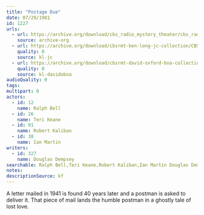 ```yaml
---
title: "Postage Due"
date: 07/29/1981
id: 1227
urls: 
  - url: https://archive.org/download/cbs_radio_mystery_theater/cbs_radio_mystery_theater-1201-1250.zip/cbs_radio_mystery_theater-1201-1250%2Fcbsrmt_1227_postage_due.mp3
    source: archive-org
  - url: https://archive.org/download/cbsrmt-ken-long-jc-collection/CBSRMT - 810729 1227 Postage Due vbr na_jc.mp3
    quality: 0
    source: kl-jc
  - url: https://archive.org/download/cbsrmt-david-oxford-boa-collection/CBSRMT-810729-1227-Postage-Due-(32-22)-[2007]-{BoA}.mp3
    quality: 0
    source: kl-davidoboa
audioQuality: 0
tags: 
multipart: 0
actors:  
  - id: 12
    name: Ralph Bell  
  - id: 26
    name: Teri Keane  
  - id: 91
    name: Robert Kaliban  
  - id: 38
    name: Ian Martin
writers:  
  - id: 327
    name: Douglas Dempsey
searchable: Ralph Bell,Teri Keane,Robert Kaliban,Ian Martin Douglas Dempsey
notes: 
descriptionSource: kf
---
```

A letter mailed in 1941 is found 40 years later and a postman is asked to deliver it. That piece of mail lands the humble postman in a ghostly tale of lost love.